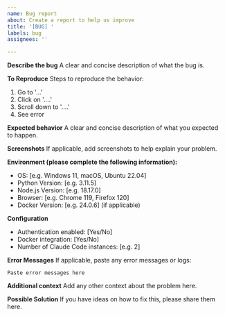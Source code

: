 ```yaml
---
name: Bug report
about: Create a report to help us improve
title: '[BUG] '
labels: bug
assignees: ''

---
```


**Describe the bug**
A clear and concise description of what the bug is.

**To Reproduce**
Steps to reproduce the behavior:
1. Go to '...'
2. Click on '....'
3. Scroll down to '....'
4. See error

**Expected behavior**
A clear and concise description of what you expected to happen.

**Screenshots**
If applicable, add screenshots to help explain your problem.

**Environment (please complete the following information):**
 - OS: [e.g. Windows 11, macOS, Ubuntu 22.04]
 - Python Version: [e.g. 3.11.5]
 - Node.js Version: [e.g. 18.17.0]
 - Browser: [e.g. Chrome 119, Firefox 120]
 - Docker Version: [e.g. 24.0.6] (if applicable)

**Configuration**
- Authentication enabled: [Yes/No]
- Docker integration: [Yes/No]
- Number of Claude Code instances: [e.g. 2]

**Error Messages**
If applicable, paste any error messages or logs:

```
Paste error messages here
```

**Additional context**
Add any other context about the problem here.

**Possible Solution**
If you have ideas on how to fix this, please share them here.